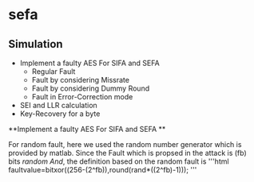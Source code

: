 # sefa
## Simulation
* Implement a faulty AES For SIFA and SEFA 
  * Regular Fault 
  * Fault by considering Missrate
  * Fault by considering Dummy Round
  * Fault in Error-Correction mode 
* SEI and LLR calculation
* Key-Recovery for a byte 


**Implement a faulty AES For SIFA and SEFA **

For random fault, here we used the random number generator which is provided by matlab. Since the Fault which is propsed in the attack is 
(fb) bits *random And*, the definition based on the random fault is 
'''html
faultvalue=bitxor((256-(2^fb)),round(rand*((2^fb)-1)));
'''



